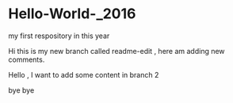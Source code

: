 # Hello-World-_2016
my first respository in this year

Hi this is my new branch called readme-edit , here am adding new comments.


Hello , I want to add some content in branch 2

bye 
bye
